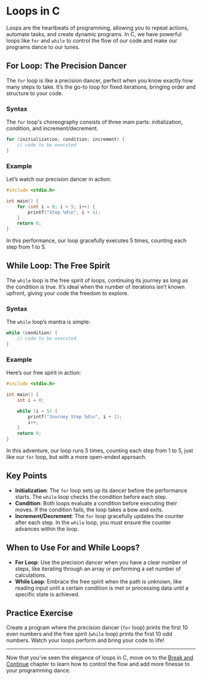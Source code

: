 # Loops in C

Loops are the heartbeats of programming, allowing you to repeat actions, automate tasks, and create dynamic programs. In C, we have powerful loops like `for` and `while` to control the flow of our code and make our programs dance to our tunes.

## For Loop: The Precision Dancer

The `for` loop is like a precision dancer, perfect when you know exactly how many steps to take. It’s the go-to loop for fixed iterations, bringing order and structure to your code.

### Syntax

The `for` loop's choreography consists of three main parts: initialization, condition, and increment/decrement.

```c
for (initialization; condition; increment) {
    // code to be executed
}
```

### Example

Let’s watch our precision dancer in action:

```c
#include <stdio.h>

int main() {
    for (int i = 0; i < 5; i++) {
        printf("Step %d\n", i + 1);
    }
    return 0;
}
```

In this performance, our loop gracefully executes 5 times, counting each step from 1 to 5.

## While Loop: The Free Spirit

The `while` loop is the free spirit of loops, continuing its journey as long as the condition is true. It’s ideal when the number of iterations isn’t known upfront, giving your code the freedom to explore.

### Syntax

The `while` loop’s mantra is simple:

```c
while (condition) {
    // code to be executed
}
```

### Example

Here’s our free spirit in action:

```c
#include <stdio.h>

int main() {
    int i = 0;

    while (i < 5) {
        printf("Journey Step %d\n", i + 1);
        i++;
    }
    return 0;
}
```

In this adventure, our loop runs 5 times, counting each step from 1 to 5, just like our `for` loop, but with a more open-ended approach.

## Key Points

- **Initialization**: The `for` loop sets up its dancer before the performance starts. The `while` loop checks the condition before each step.
- **Condition**: Both loops evaluate a condition before executing their moves. If the condition fails, the loop takes a bow and exits.
- **Increment/Decrement**: The `for` loop gracefully updates the counter after each step. In the `while` loop, you must ensure the counter advances within the loop.

## When to Use For and While Loops?

- **For Loop**: Use the precision dancer when you have a clear number of steps, like iterating through an array or performing a set number of calculations.
- **While Loop**: Embrace the free spirit when the path is unknown, like reading input until a certain condition is met or processing data until a specific state is achieved.

## Practice Exercise

Create a program where the precision dancer (`for` loop) prints the first 10 even numbers and the free spirit (`while` loop) prints the first 10 odd numbers. Watch your loops perform and bring your code to life!

---

Now that you’ve seen the elegance of loops in C, move on to the [Break and Continue](./breakContinue.md) chapter to learn how to control the flow and add more finesse to your programming dance.